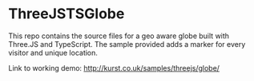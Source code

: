 ThreeJSTSGlobe
==============

This repo contains the source files for a geo aware globe built with Three.JS and TypeScript. The sample provided adds a marker for every visitor and unique location.

Link to working demo: http://kurst.co.uk/samples/threejs/globe/
